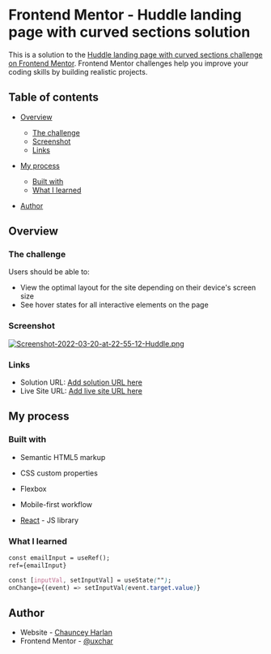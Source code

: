 # Frontend Mentor - Huddle landing page with curved sections solution

This is a solution to the [Huddle landing page with curved sections challenge on Frontend Mentor](https://www.frontendmentor.io/challenges/huddle-landing-page-with-curved-sections-5ca5ecd01e82137ec91a50f2). Frontend Mentor challenges help you improve your coding skills by building realistic projects. 

## Table of contents

- [Overview](#overview)
  - [The challenge](#the-challenge)
  - [Screenshot](#screenshot)
  - [Links](#links)
  
- [My process](#my-process)
  - [Built with](#built-with)
  - [What I learned](#what-i-learned)
  
- [Author](#author)

  

## Overview

### The challenge

Users should be able to:

- View the optimal layout for the site depending on their device's screen size
- See hover states for all interactive elements on the page

### Screenshot

[![Screenshot-2022-03-20-at-22-55-12-Huddle.png](https://i.postimg.cc/gcfQ3J67/Screenshot-2022-03-20-at-22-55-12-Huddle.png)](https://postimg.cc/MXm9Sz50)



### Links

- Solution URL: [Add solution URL here](https://your-solution-url.com)
- Live Site URL: [Add live site URL here](https://your-live-site-url.com)

## My process

### Built with

- Semantic HTML5 markup

- CSS custom properties

- Flexbox

- Mobile-first workflow

- [React](https://reactjs.org/) - JS library

  

### What I learned

```html
const emailInput = useRef();
ref={emailInput}


```
```css
const [inputVal, setInputVal] = useState("");
onChange={(event) => setInputVal(event.target.value)}


```


## Author

- Website - [Chauncey Harlan](https://www.linkedin.com/in/chauncey-harlan-ux/)
- Frontend Mentor - [@uxchar](https://www.frontendmentor.io/profile/uxchar)

